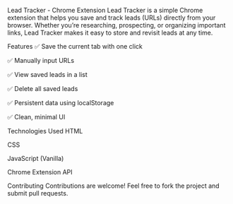 Lead Tracker - Chrome Extension
Lead Tracker is a simple Chrome extension that helps you save and track leads (URLs) directly from your browser. Whether you’re researching, prospecting, or organizing important links, Lead Tracker makes it easy to store and revisit leads at any time.

Features
✅ Save the current tab with one click

✅ Manually input URLs

✅ View saved leads in a list

✅ Delete all saved leads

✅ Persistent data using localStorage

✅ Clean, minimal UI

Technologies Used
HTML

CSS

JavaScript (Vanilla)

Chrome Extension API

Contributing
Contributions are welcome! Feel free to fork the project and submit pull requests.
